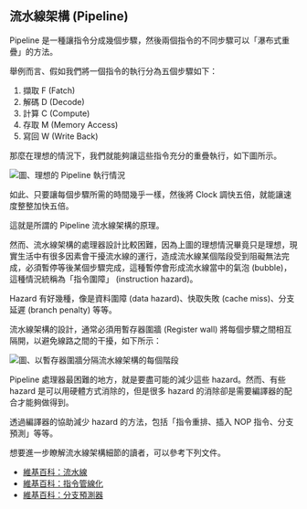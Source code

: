 ## 流水線架構 (Pipeline) 

Pipeline 是一種讓指令分成幾個步驟，然後兩個指令的不同步驟可以「瀑布式重疊」的方法。

舉例而言、假如我們將一個指令的執行分為五個步驟如下：

1. 擷取 F (Fatch)
2. 解碼 D (Decode)
3. 計算 C (Compute)
4. 存取 M (Memory Access)
5. 寫回 W (Write Back)

那麼在理想的情況下，我們就能夠讓這些指令充分的重疊執行，如下圖所示。

![圖、理想的 Pipeline 執行情況](../img/Pipeline1.jpg)

如此、只要讓每個步驟所需的時間幾乎一樣，然後將 Clock 調快五倍，就能讓速度整整加快五倍。

這就是所謂的 Pipeline 流水線架構的原理。

然而、流水線架構的處理器設計比較困難，因為上圖的理想情況畢竟只是理想，現實生活中有很多因素會干擾流水線的運行，造成流水線某個階段受到阻礙無法完成，必須暫停等後某個步驟完成，這種暫停會形成流水線當中的氣泡 (bubble)，這種情況統稱為「指令圍障」 (instruction hazard)。

Hazard 有好幾種，像是資料圍障 (data hazard)、快取失敗 (cache miss)、分支延遲 (branch penalty) 等等。

流水線架構的設計，通常必須用暫存器圍牆 (Register wall) 將每個步驟之間相互隔開，以避免線路之間的干擾，如下所示：

![圖、以暫存器圍牆分隔流水線架構的每個階段](../img/pipeline_register_wall.jpg)

Pipeline 處理器最困難的地方，就是要盡可能的減少這些 hazard。然而、有些 hazard 是可以用硬體方式消除的，但是很多 hazard 的消除卻是需要編譯器的配合才能夠做得到。

透過編譯器的協助減少 hazard 的方法，包括「指令重排、插入 NOP 指令、分支預測」等等。

想要進一步瞭解流水線架構細節的讀者，可以參考下列文件。

* [維基百科：流水線](http://zh.wikipedia.org/wiki/%E7%AE%A1%E7%B7%9A)
* [維基百科：指令管線化](http://zh.wikipedia.org/wiki/%E6%8C%87%E4%BB%A4%E7%AE%A1%E7%B7%9A%E5%8C%96)
* [維基百科：分支預測器](http://zh.wikipedia.org/wiki/%E5%88%86%E6%94%AF%E9%A0%90%E6%B8%AC%E5%99%A8)




